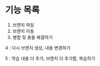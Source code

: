 # 기능 목록
1. 브랜치 파일
2. 브랜치 이동
3. 병합 및 충돌 해결하기

4 : 다시 브랜치 생성, 내용 변경하기

5 : 학습 내용 더 추가, 브랜치 더 추가함, 복습하기

